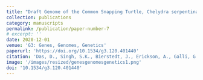 ```yaml
---
title: "Draft Genome of the Common Snapping Turtle, Chelydra serpentina, a Model for Phenotypic Plasticity in Reptiles"
collection: publications
category: manuscripts
permalink: /publication/paper-number-7
# excerpt: ''
date: 2020-12-01
venue: 'G3: Genes, Genomes, Genetics'
paperurl: 'https://doi.org/10.1534/g3.120.401440'
citation: 'Das, D., Singh, S.K., Bierstedt, J., Erickson, A., Galli, G.L., Crossley, D.A. and Rhen, T., 2020. Draft genome of the common snapping turtle, Chelydra serpentina, a model for phenotypic plasticity in reptiles. <i>G3: Genes, Genomes, Genetics<i/>, 10(12), pp.4299-4314.'
image: '/images/resized/genesgenomesgenetics1.png'
doi: '10.1534/g3.120.401440'
---
```


